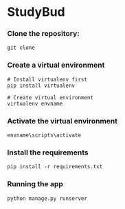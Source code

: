 # StudyBud

### Clone the repository:
```
git clone
```

### Create a virtual environment
```
# Install virtualenv first
pip install virtualenv

# Create virtual environment
virtualenv envname
```

### Activate the virtual environment
```
envname\scripts\activate
```

### Install the requirements
```
pip install -r requirements.txt
```

### Running the app
```
python manage.py runserver
```
